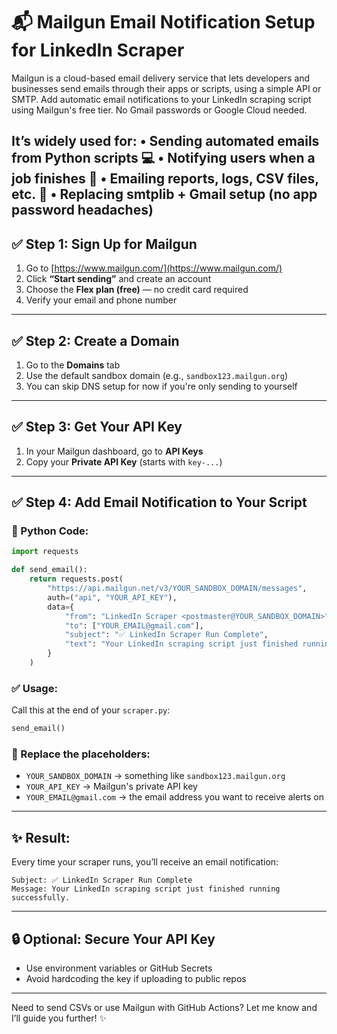# 📬 Mailgun Email Notification Setup for LinkedIn Scraper

Mailgun is a cloud-based email delivery service that lets developers and businesses send emails through their apps or scripts, using a simple API or SMTP.
Add automatic email notifications to your LinkedIn scraping script using Mailgun's free tier. No Gmail passwords or Google Cloud needed.



It’s widely used for:
	•	Sending automated emails from Python scripts 💻
	•	Notifying users when a job finishes 📢
	•	Emailing reports, logs, CSV files, etc. 📄
	•	Replacing smtplib + Gmail setup (no app password headaches)
---

## ✅ Step 1: Sign Up for Mailgun
1. Go to [https://www.mailgun.com/](https://www.mailgun.com/)
2. Click **“Start sending”** and create an account
3. Choose the **Flex plan (free)** — no credit card required
4. Verify your email and phone number

---

## ✅ Step 2: Create a Domain
1. Go to the **Domains** tab
2. Use the default sandbox domain (e.g., `sandbox123.mailgun.org`)
3. You can skip DNS setup for now if you're only sending to yourself

---

## ✅ Step 3: Get Your API Key
1. In your Mailgun dashboard, go to **API Keys**
2. Copy your **Private API Key** (starts with `key-...`)

---

## ✅ Step 4: Add Email Notification to Your Script

### 🔧 Python Code:
```python
import requests

def send_email():
    return requests.post(
        "https://api.mailgun.net/v3/YOUR_SANDBOX_DOMAIN/messages",
        auth=("api", "YOUR_API_KEY"),
        data={
            "from": "LinkedIn Scraper <postmaster@YOUR_SANDBOX_DOMAIN>",
            "to": ["YOUR_EMAIL@gmail.com"],
            "subject": "✅ LinkedIn Scraper Run Complete",
            "text": "Your LinkedIn scraping script just finished running successfully."
        }
    )
```

### ✅ Usage:
Call this at the end of your `scraper.py`:
```python
send_email()
```

### 🔁 Replace the placeholders:
- `YOUR_SANDBOX_DOMAIN` → something like `sandbox123.mailgun.org`
- `YOUR_API_KEY` → Mailgun's private API key
- `YOUR_EMAIL@gmail.com` → the email address you want to receive alerts on

---

## ✨ Result:
Every time your scraper runs, you’ll receive an email notification:
```
Subject: ✅ LinkedIn Scraper Run Complete
Message: Your LinkedIn scraping script just finished running successfully.
```

---

## 🔒 Optional: Secure Your API Key
- Use environment variables or GitHub Secrets
- Avoid hardcoding the key if uploading to public repos

---

Need to send CSVs or use Mailgun with GitHub Actions? Let me know and I’ll guide you further! ✨
